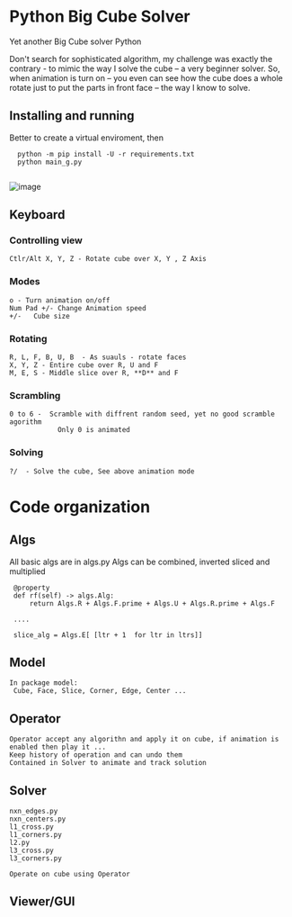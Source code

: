 # Python Big Cube Solver
Yet another Big Cube solver
Python

  Don't search for sophisticated algorithm, my challenge was exactly the contrary - to mimic the way I solve the cube – a very beginner solver. So, when animation is turn on – you even can see how the cube does a whole rotate just to put the parts in front face – the way I know to solve.
  
  

## Installing and running



  Better to create a virtual enviroment, then
```  
  python -m pip install -U -r requirements.txt
  python main_g.py
  
```

![image](https://user-images.githubusercontent.com/3913990/172592023-3513feb2-28ea-4f8d-94e6-d9fbd4c99cb7.png)


## Keyboard


### Controlling view 
    Ctlr/Alt X, Y, Z - Rotate cube over X, Y , Z Axis
### Modes
    o - Turn animation on/off
    Num Pad +/- Change Animation speed
    +/-   Cube size

### Rotating
    R, L, F, B, U, B  - As suauls - rotate faces
    X, Y, Z - Entire cube over R, U and F 
    M, E, S - Middle slice over R, **D** and F

### Scrambling 

    0 to 6 -  Scramble with diffrent random seed, yet no good scramble agorithm
                Only 0 is animated 


### Solving

    ?/  - Solve the cube, See above animation mode


# Code organization

## Algs
   All basic algs are in algs.py
   Algs can be combined, inverted sliced and multiplied
   ```
    @property
    def rf(self) -> algs.Alg:
        return Algs.R + Algs.F.prime + Algs.U + Algs.R.prime + Algs.F
        
    ....
    
    slice_alg = Algs.E[ [ltr + 1  for ltr in ltrs]]
   ```

## Model
    In package model:
     Cube, Face, Slice, Corner, Edge, Center ...

## Operator
    Operator accept any algorithn and apply it on cube, if animation is enabled then play it ...
    Keep history of operation and can undo them
    Contained in Solver to animate and track solution
## Solver
    nxn_edges.py
    nxn_centers.py
    l1_cross.py
    l1_corners.py
    l2.py 
    l3_cross.py
    l3_corners.py
    
    Operate on cube using Operator
   
## Viewer/GUI
